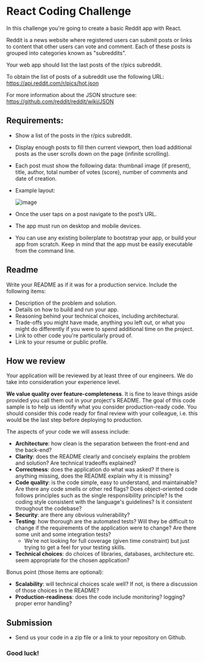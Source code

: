 # React Coding Challenge

In this challenge you're going to create a basic Reddit app with React.

Reddit is a news website where registered users can submit posts or links to content that other users can vote and comment. Each of these posts is grouped into categories known as "subreddits".

Your web app should list the last posts of the r/pics subreddit.

To obtain the list of posts of a subreddit use the following URL:
https://api.reddit.com/r/pics/hot.json

For more information about the JSON structure see:
https://github.com/reddit/reddit/wiki/JSON 

## Requirements:

* Show a list of the posts in the r/pics subreddit.
* Display enough posts to fill then current viewport, then load additional posts as the user scrolls down on the page (infinite scrolling).
* Each post must show the following data: thumbnail image (if present), title, author, total number of votes (score), number of comments and date of creation.
* Example layout:

  ![image](https://user-images.githubusercontent.com/636075/44457253-08f22600-a603-11e8-9df2-6db2ea49b222.png)
* Once the user taps on a post navigate to the post’s URL.
* The app must run on desktop and mobile devices.
* You can use any existing boilerplate to bootstrap your app, or build your app from scratch. Keep in mind that the app must be easily executable from the command line.

Readme
------

Write your README as if it was for a production service. Include the following items:

* Description of the problem and solution.
* Details on how to build and run your app.
* Reasoning behind your technical choices, including architectural. 
* Trade-offs you might have made, anything you left out, or what you might do differently if you were to spend additional time on the project.
* Link to other code you're particularly proud of.
* Link to your resume or public profile.

How we review
-------------

Your application will be reviewed by at least three of our engineers. We do take into consideration your experience level.

**We value quality over feature-completeness**. It is fine to leave things aside provided you call them out in your project's README. The goal of this code sample is to help us identify what you consider production-ready code. You should consider this code ready for final review with your colleague, i.e. this would be the last step before deploying to production.

The aspects of your code we will assess include:

* **Architecture**: how clean is the separation between the front-end and the back-end?
* **Clarity**: does the README clearly and concisely explains the problem and solution? Are technical tradeoffs explained?
* **Correctness**: does the application do what was asked? If there is anything missing, does the README explain why it is missing?
* **Code quality**: is the code simple, easy to understand, and maintainable?  Are there any code smells or other red flags? Does object-oriented code follows principles such as the single responsibility principle? Is the coding style consistent with the language's guidelines? Is it consistent throughout the codebase?
* **Security**: are there any obvious vulnerability?
* **Testing**: how thorough are the automated tests? Will they be difficult to change if the requirements of the application were to change? Are there some unit and some integration tests?
	* We're not looking for full coverage (given time constraint) but just trying to get a feel for your testing skills.
* **Technical choices**: do choices of libraries, databases, architecture etc. seem appropriate for the chosen application?

Bonus point (those items are optional):

* **Scalability**: will technical choices scale well? If not, is there a discussion of those choices in the README? 
* **Production-readiness**: does the code include monitoring? logging? proper error handling?

Submission
-------------

* Send us your code in a zip file or a link to your repository on Github.

### Good luck!
